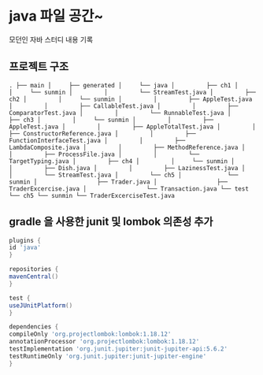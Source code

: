 # java 파일 공간~

모던인 자바 스터디 내용 기록

## 프로젝트 구조
``
.
├── main
│     ├── generated
│     └── java
│         ├── ch1
│         │     └── sunmin
│         │         └── StreamTest.java
│         ├── ch2
│         │     └── sunmin
│         │         ├── AppleTest.java
│         │         ├── CallableTest.java
│         │         ├── ComparatorTest.java
│         │         └── RunnableTest.java
│         ├── ch3
│         │     └── sunmin
│         │         ├── AppleTest.java
│         │         ├── AppleTotalTest.java
│         │         ├── ConstructorReference.java
│         │         ├── FunctionInterfaceTest.java
│         │         ├── LambdaComposite.java
│         │         ├── MethodReference.java
│         │         ├── ProcessFile.java
│         │         └── TargetTyping.java
│         ├── ch4
│         │     └── sunmin
│         │         ├── Dish.java
│         │         ├── LazinessTest.java
│         │         └── StreamTest.java
│         └── ch5
│             └── sunmin
│                 ├── Trader.java
│                 ├── TraderExcercise.java
│                 └── Transaction.java
└── test
└── ch5
└── sunmin
└── TraderExcerciseTest.java
``

## gradle 을 사용한 junit 및 lombok 의존성 추가

``` gradle
plugins {
id 'java'
}

repositories {
mavenCentral()
}

test {
useJUnitPlatform()
}

dependencies {
compileOnly 'org.projectlombok:lombok:1.18.12'
annotationProcessor 'org.projectlombok:lombok:1.18.12'
testImplementation 'org.junit.jupiter:junit-jupiter-api:5.6.2'
testRuntimeOnly 'org.junit.jupiter:junit-jupiter-engine'
}
```